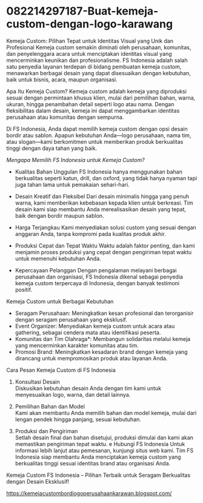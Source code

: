 # 082214297187-Buat-kemeja-custom-dengan-logo-karawang
Kemeja Custom: Pilihan Tepat untuk Identitas Visual yang Unik dan Profesional
Kemeja custom semakin diminati oleh perusahaan, komunitas, dan penyelenggara acara untuk menciptakan identitas visual yang mencerminkan keunikan dan profesionalisme. FS Indonesia adalah salah satu penyedia layanan terdepan di bidang pembuatan kemeja custom, menawarkan berbagai desain yang dapat disesuaikan dengan kebutuhan, baik untuk bisnis, acara, maupun organisasi.

Apa Itu Kemeja Custom?
Kemeja custom adalah kemeja yang diproduksi sesuai dengan permintaan khusus klien, mulai dari pemilihan bahan, warna, ukuran, hingga penambahan detail seperti logo atau nama. Dengan fleksibilitas dalam desain, kemeja ini dapat menggambarkan identitas perusahaan atau komunitas dengan sempurna.

Di FS Indonesia, Anda dapat memilih kemeja custom dengan opsi desain bordir atau sablon. Apapun kebutuhan Anda—logo perusahaan, nama tim, atau slogan—kami berkomitmen untuk memberikan produk berkualitas tinggi dengan daya tahan yang baik.

*Mengapa Memilih FS Indonesia untuk Kemeja Custom?*

- Kualitas Bahan Unggulan 
  FS Indonesia hanya menggunakan bahan berkualitas seperti katun, drill, dan oxford, yang tidak hanya nyaman tapi juga tahan lama untuk pemakaian sehari-hari.

- Desain Kreatif dan Fleksibel 
  Dari desain minimalis hingga yang penuh warna, kami memberikan kebebasan kepada klien untuk berkreasi. Tim desain kami siap membantu Anda merealisasikan desain yang tepat, baik dengan bordir maupun sablon.

- Harga Terjangkau
  Kami menyediakan solusi custom yang sesuai dengan anggaran Anda, tanpa kompromi pada kualitas produk akhir.

- Produksi Cepat dan Tepat Waktu 
  Waktu adalah faktor penting, dan kami menjamin proses produksi yang cepat dengan pengiriman tepat waktu untuk memenuhi kebutuhan Anda.

- Kepercayaan Pelanggan 
  Dengan pengalaman melayani berbagai perusahaan dan organisasi, FS Indonesia dikenal sebagai penyedia kemeja custom terpercaya di Indonesia, dengan banyak testimoni positif.

Kemeja Custom untuk Berbagai Kebutuhan

- Seragam Perusahaan: Meningkatkan kesan profesional dan terorganisir dengan seragam perusahaan yang eksklusif.
- Event Organizer: Menyediakan kemeja custom untuk acara atau gathering, sebagai cendera mata atau identifikasi peserta.
- Komunitas dan Tim Olahraga*: Membangun solidaritas melalui kemeja yang mencerminkan karakter komunitas atau tim.
- Promosi Brand: Meningkatkan kesadaran brand dengan kemeja yang dirancang untuk mempromosikan produk atau layanan Anda.

Cara Pesan Kemeja Custom di FS Indonesia

1. Konsultasi Desain  
   Diskusikan kebutuhan desain Anda dengan tim kami untuk menyesuaikan logo, warna, dan detail lainnya.
   
2. Pemilihan Bahan dan Model  
   Kami akan membantu Anda memilih bahan dan model kemeja, mulai dari lengan pendek hingga panjang, sesuai kebutuhan.

3. Produksi dan Pengiriman  
   Setlah desain final dan bahan disetujui, produksi dimulai dan kami akan memastikan pengiriman tepat waktu.
e
Hubungi FS Indonesia
Untuk informasi lebih lanjut atau pemesanan, kunjungi situs web kami. Tim FS Indonesia siap membantu Anda menciptakan kemeja custom yang berkualitas tinggi sesuai identitas brand atau organisasi Anda.

Kemeja Custom FS Indonesia – Pilihan Terbaik untuk Seragam Berkualitas dengan Desain Eksklusif!

https://kemejacustombordiogoperusahaankarawan.blogspot.com/






